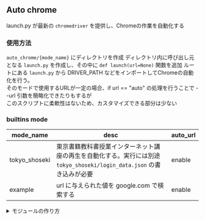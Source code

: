 ## Auto chrome
launch.py が最新の `chromedriver` を提供し、Chromeの作業を自動化する

### 使用方法
`auto_chrome/{mode_name}` にディレクトリを作成
ディレクトリ内に呼び出し元となる `launch.py` を作成し、その中に `def launch(url=None)` 関数を追加
ルートにある `launch.py` から DRIVER_PATH などをインポートしてChromeの自動化を行う。<br/>
そのモードで使用するURLが一定の場合、if url == "auto" の処理を行うことで --url 引数を簡略化できたりもするが<br/>
このスクリプトに柔軟性はないため、カスタマイズできる部分は少ない

### builtins mode

| mode_name | desc | auto_url |
| --- | --- | --- |
| tokyo_shoseki | 東京書籍教科書授業インターネット講座の再生を自動化する。実行には別途 `tokyo_shoseki/login_data.json` の書き込みが必要 | enable |
| example | url に与えられた値を google.com で検索する | enable |


<details> <summary> モジュールの作り方 </summary>
1. <code>auto_chrome/</code> にモジュール名のディレクトリを作る
2. その中に <code>launch.py</code> を作成し、その中にurlとargsを引数として受け取る <code>launch 関数</code>を作成
例:
<code>
def launch(url=None, argparse_args=None) -> None:
  print("Data obtained!\nurl: ", url)
</code>

### 引数の追加
argparse の parser へ引数を追加し、スクリプトに渡したい場合は
<code>module_root/parser.py:\<function preload\></code> を作成。
例:
<code>
# parser.py
def preload(parser) -> None:
  parser.add_argument("--example_argument", required=False, default="")

</code>

</details>